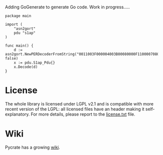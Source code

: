 Adding GoGenerate to generate Go code. Work in progress.....

```
package main

import (
	"asn2gort"
	pdu "s1ap"
)

func main() {
	d := asn2gort.NewPERDecoderFromString("0011003F000004003B00080000F11000070800003C400A0380617269632D654E42004000190300030000F1100002C000F11000028000F11000024000F1100089000100", false)
	x := pdu.S1ap_Pdu{}
	x.Decode(d)
}
```

License
=======

The whole library is licensed under LGPL v2.1 and is compatible with more recent 
version of the LGPL: all licensed files have an header making it self-explanatory.
For more details, please report to the 
[license.txt](https://github.com/p1sec/pycrate/license.txt) file.


Wiki
====

Pycrate has a growing [wiki](https://github.com/p1sec/pycrate/wiki/The-pycrate-wiki).

